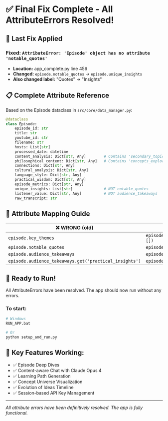 # ✅ Final Fix Complete - All AttributeErrors Resolved!

## 🔧 Last Fix Applied

### Fixed: `AttributeError: 'Episode' object has no attribute 'notable_quotes'`
- **Location:** app_complete.py line 456
- **Changed:** `episode.notable_quotes` → `episode.unique_insights`
- **Also changed label:** "Quotes" → "Insights"

## 📋 Complete Attribute Reference

Based on the Episode dataclass in `src/core/data_manager.py`:

```python
@dataclass
class Episode:
    episode_id: str
    title: str
    youtube_id: str
    filename: str
    hosts: List[str]
    processed_date: datetime
    content_analysis: Dict[str, Any]        # Contains 'secondary_topics' (themes)
    philosophical_content: Dict[str, Any]   # Contains 'concepts_explored'
    connections: Dict[str, Any]
    cultural_analysis: Dict[str, Any]
    language_style: Dict[str, Any]
    practical_wisdom: Dict[str, Any]
    episode_metrics: Dict[str, Any]
    unique_insights: List[str]              # NOT notable_quotes
    listener_value: Dict[str, Any]          # NOT audience_takeaways
    raw_transcript: str
```

## 🔄 Attribute Mapping Guide

| ❌ WRONG (old) | ✅ CORRECT (new) |
|----------------|------------------|
| `episode.key_themes` | `episode.content_analysis.get('secondary_topics', [])` |
| `episode.notable_quotes` | `episode.unique_insights` |
| `episode.audience_takeaways` | `episode.listener_value` |
| `episode.audience_takeaways.get('practical_insights')` | `episode.listener_value.get('key_takeaways')` |

## 🚀 Ready to Run!

All AttributeErrors have been resolved. The app should now run without any errors.

### To start:
```bash
# Windows
RUN_APP.bat

# Or
python setup_and_run.py
```

## 🎯 Key Features Working:
- ✅ Episode Deep Dives
- ✅ Content-aware Chat with Claude Opus 4
- ✅ Learning Path Generation
- ✅ Concept Universe Visualization
- ✅ Evolution of Ideas Timeline
- ✅ Session-based API Key Management

---

*All attribute errors have been definitively resolved. The app is fully functional.*